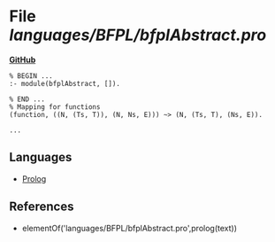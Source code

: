 # File _languages/BFPL/bfplAbstract.pro_
**[GitHub](https://github.com/softlang/yas/blob/master/languages/BFPL/bfplAbstract.pro)**
```
% BEGIN ...
:- module(bfplAbstract, []).

% END ...
% Mapping for functions
(function, ((N, (Ts, T)), (N, Ns, E))) ~> (N, (Ts, T), (Ns, E)).

...
```

## Languages
* [Prolog](../languages/Prolog.md)

## References
* elementOf('languages/BFPL/bfplAbstract.pro',prolog(text))
